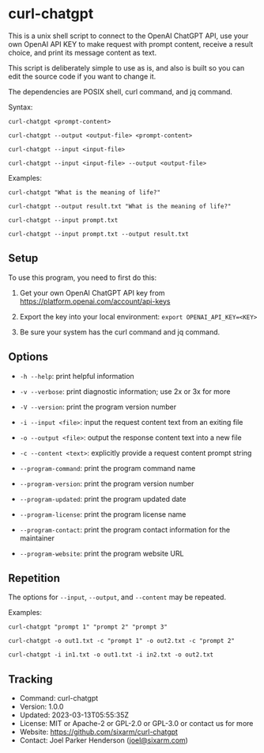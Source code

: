 # curl-chatgpt

This is a unix shell script to connect to the OpenAI ChatGPT API,
use your own OpenAI API KEY to make request with prompt content, 
receive a result choice, and print its message content as text.

This script is deliberately simple to use as is, and also is
built so you can edit the source code if you want to change it.

The dependencies are POSIX shell, curl command, and jq command.

Syntax:

    curl-chatgpt <prompt-content>

    curl-chatgpt --output <output-file> <prompt-content>

    curl-chatgpt --input <input-file>

    curl-chatgpt --input <input-file> --output <output-file>

Examples:

    curl-chatgpt "What is the meaning of life?"

    curl-chatgpt --output result.txt "What is the meaning of life?"

    curl-chatgpt --input prompt.txt

    curl-chatgpt --input prompt.txt --output result.txt

## Setup

To use this program, you need to first do this:

  1. Get your own OpenAI ChatGPT API key from
     https://platform.openai.com/account/api-keys

  2. Export the key into your local environment:
     `export OPENAI_API_KEY=<KEY>`

  3. Be sure your system has the curl command and jq command.

## Options

  * `-h --help`: 
      print helpful information

  * `-v --verbose`: 
      print diagnostic information; use 2x or 3x for more

  * `-V --version`: 
      print the program version number

  * `-i --input <file>`:
      input the request content text from an exiting file

  * `-o --output <file>`:
      output the response content text into a new file

  * `-c --content <text>`:
      explicitly provide a request content prompt string

  * `--program-command`:
      print the program command name

  * `--program-version`:
      print the program version number

  * `--program-updated`:
      print the program updated date

  * `--program-license`:
      print the program license name

  * `--program-contact`:
      print the program contact information for the maintainer

  * `--program-website`:
      print the program website URL

## Repetition

The options for `--input`, `--output`, and `--content` may be repeated.

Examples:

    curl-chatgpt "prompt 1" "prompt 2" "prompt 3"

    curl-chatgpt -o out1.txt -c "prompt 1" -o out2.txt -c "prompt 2"

    curl-chatgpt -i in1.txt -o out1.txt -i in2.txt -o out2.txt


## Tracking

  * Command: curl-chatgpt
  * Version: 1.0.0
  * Updated: 2023-03-13T05:55:35Z
  * License: MIT or Apache-2 or GPL-2.0 or GPL-3.0 or contact us for more
  * Website: https://github.com/sixarm/curl-chatgpt
  * Contact: Joel Parker Henderson (joel@sixarm.com)
